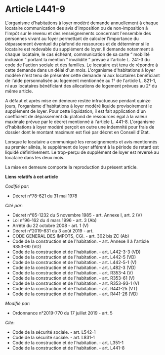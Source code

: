 # Article L441-9

L'organisme d'habitations à loyer modéré demande annuellement à chaque locataire communication des avis d'imposition ou de
non-imposition à l'impôt sur le revenu et des renseignements concernant l'ensemble des personnes vivant au foyer permettant
de calculer l'importance du dépassement éventuel du plafond de ressources et de déterminer si le locataire est redevable du
supplément de loyer. Il demande notamment à chaque locataire, le cas échéant, communication de sa carte “ mobilité inclusion
” portant la mention “ invalidité ” prévue à l'article L. 241-3 du code de l'action sociale et des familles. Le locataire est
tenu de répondre à cette demande dans un délai d'un mois. L'organisme d'habitations à loyer modéré n'est tenu de présenter
cette demande ni aux locataires bénéficiant de l'aide personnalisée au logement mentionnée au 1° de l'article L. 821-1, ni
aux locataires bénéficiant des allocations de logement prévues au 2° du même article.

A défaut et après mise en demeure restée infructueuse pendant quinze jours, l'organisme d'habitations à loyer modéré liquide
provisoirement le supplément de loyer. Pour cette liquidation, il est fait application d'un coefficient de dépassement du
plafond de ressources égal à la valeur maximale prévue par le décret mentionné à l'article L. 441-8. L'organisme
d'habitations à loyer modéré perçoit en outre une indemnité pour frais de dossier dont le montant maximum est fixé par décret
en Conseil d'Etat.

Lorsque le locataire a communiqué les renseignements et avis mentionnés au premier alinéa, le supplément de loyer afférent à
la période de retard est liquidé définitivement. Le trop-perçu de supplément de loyer est reversé au locataire dans les deux
mois.

La mise en demeure comporte la reproduction du présent article.

**Liens relatifs à cet article**

_Codifié par_:

  - Décret n°78-621 du 31 mai 1978

_Cité par_:

  - Décret n°85-1232 du 5 novembre 1985 - art. Annexe I, art. 2 (V)
  - Loi n°96-162 du 4 mars 1996 - art. 3 (Ab)
  - Arrêté du 22 octobre 2008 - art. 1 (V)
  - Décret n°2019-831 du 3 août 2019 - art.
  - CODE GENERAL DES IMPOTS, CGI. - art. 302 bis ZC (Ab)
  - Code de la construction et de l'habitation. - art. Annexe II à l'article R353-90 (VD)
  - Code de la construction et de l'habitation. - art. L442-3-3 (VD)
  - Code de la construction et de l'habitation. - art. L442-5 (VD)
  - Code de la construction et de l'habitation. - art. L442-5-1 (V)
  - Code de la construction et de l'habitation. - art. L482-3 (VD)
  - Code de la construction et de l'habitation. - art. R353-4 (V)
  - Code de la construction et de l'habitation. - art. R353-61 (V)
  - Code de la construction et de l'habitation. - art. R353-93-1 (V)
  - Code de la construction et de l'habitation. - art. R441-25 (VT)
  - Code de la construction et de l'habitation. - art. R441-26 (VD)

_Modifié par_:

  - Ordonnance n°2019-770 du 17 juillet 2019 - art. 5

_Cite_:

  - Code de la sécurité sociale. - art. L542-1
  - Code de la sécurité sociale. - art. L831-1
  - Code de la construction et de l'habitation. - art. L351-1
  - Code de la construction et de l'habitation. - art. L441-8
